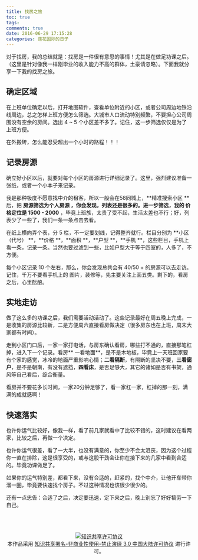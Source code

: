 ```yaml
---
title: 找房之旅
toc: true
tags: 
comments: true
date: 2016-06-29 17:15:28
categories: 莲花国际的日子
---
```


对于找房，我的总结就是：找房是一件很有意思的事情！尤其是在做足功课之后。（这里是针对像我一样刚毕业的收入能力不高的群体，土豪请忽略）。下面我就分享一下我的找房之旅。

<!--more-->

## 确定区域

在上班单位确定以后，打开地图软件，查看单位附近的小区，或者公司周边地铁沿线周边，总之怎样上班方便怎么筛选。大城市人口流动特别频繁，不要担心公司周围没有空余的房间。选出 4 ~ 5 个小区差不多了。记住，这一步筛选仅仅是为了上班方便。

在外搬砖，怎么能忍受超出一个小时的路程！！！

## 记录房源

确立好小区以后，就要对每个小区的房源进行详细记录了。这里，强烈建议准备一张纸，或者一个小本子来记录。

我是那种极度不愿意找中介的租客，所以一般会在58同城上，**精准搜索小区 **后，把 **房源筛选为个人房源 **，你会发现，列表还是很多的。进一步筛选，我的** 价格定位是 1500 - 2000** ，毕竟上班族，太贵了受不起，生活太差也不行；好，列表少了一些了，我们一条一条点击去看。

在纸上横向弄个表，分 5 栏，不一定要划线，记得整齐就行。栏目分别为 **小区（代号） **，**价格 **，**面积 **，**户型 **，**手机 **，这些栏目，手机上看一条，记录一条。当然也要过滤到一些，比如户型大于等于四室的，人多了，不方便。

每个小区记录 10 个左右，那么，你会发现总共会有 40/50 + 的房源可以去走访。记住，千万不要看手机上的 图片，装修等，先主要关注上面五类。剩下的，看房之后，心里酝酿。

## 实地走访

做了这么多的功课之后，我们需要活动活动了。这些记录最好在周五晚上完成，一是收集的房源比较新，二是方便周六直接看房做决定（很多房东也在上班，周末大家都有时间）。

走到小区门口后，一家一家打电话，与房东确认看房，哪些打不通的，直接那笔杠掉，进入下一个记录。看房** 一看地面**，是不是木地板，毕竟上一天班回家要有个家的感觉，冰冷的地面严重影响心情；**二看隔断**，有隔断的坚决不要，**三看窗户**，是不是朝南，有没有遮挡，**四看床**，是否足够大，其它的诸如是否有书架，通风等自己看后，综合衡量。

看房并不要花多长时间，一家20分钟足够了，看一家杠一家，杠掉的那一刻，满满的成就感啊！

## 快速落实

也许你运气比较好，像我一样，看了前几家就看中了比较不错的，这时建议在看两家，比较之后，再做一个决定。

也许你运气很差，看了一大半，也没有满意的，你至少不会太沮丧，因为这个过程你一直在排除，这是很享受的，或与这股干劲会让你在接下来的几家中看到合适的。毕竟功课做足了。

如果你的运气特别差，都看下来，没有合适的，赶紧的，找个中介，让他开车带你溜一圈，毕竟要快速找个房子。不过这种情况也该很少很少的。

还有一点忠告：合适了之后，决定要迅速，定下来之后，晚上别忘了好好犒劳一下自己。



<br />

<br />

<br />

<center>
<a rel="license" href="http://creativecommons.org/licenses/by-nc-nd/3.0/cn/"><img alt="知识共享许可协议" style="border-width:0" src="https://i.creativecommons.org/l/by-nc-nd/3.0/cn/88x31.png" /></a><br />
本作品采用 <a rel="license" href="http://creativecommons.org/licenses/by-nc-nd/3.0/cn/">知识共享署名-非商业性使用-禁止演绎 3.0 中国大陆许可协议</a> 进行许可。
</center>
